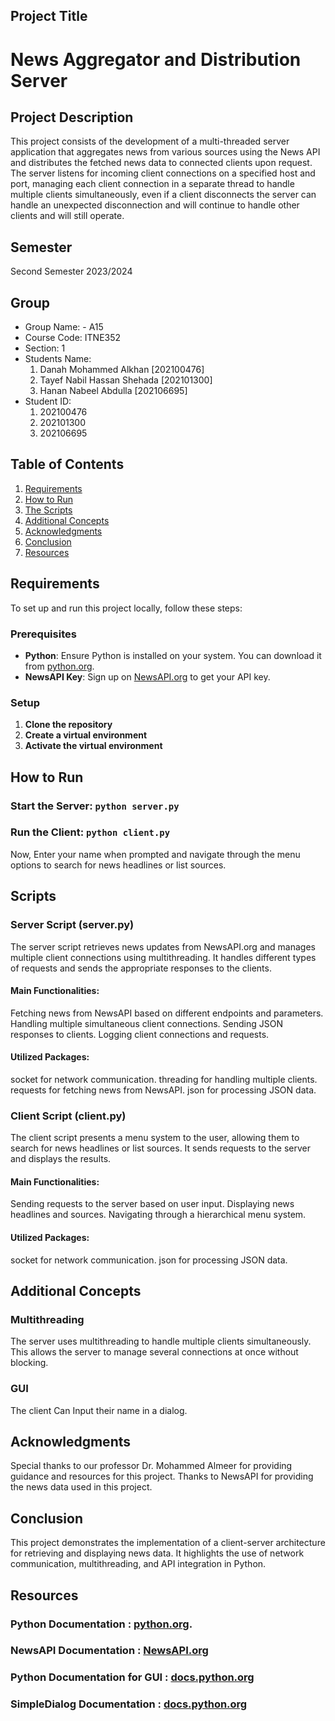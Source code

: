## Project Title

# News Aggregator and Distribution Server

## Project Description

This project consists of the development of a multi-threaded server application that aggregates news from various sources using the News API and distributes the fetched news data to connected clients upon request. The server listens for incoming client connections on a specified host and port, managing each client connection in a separate thread to handle multiple clients simultaneously, even if a client disconnects the server can handle an unexpected disconnection and will continue to handle other clients and will still operate. 

## Semester
Second Semester 2023/2024

## Group

- Group Name: - A15
- Course Code: ITNE352
- Section: 1
- Students Name: 
  1. Danah Mohammed Alkhan [202100476]
  2. Tayef Nabil Hassan Shehada [202101300]
  3. Hanan Nabeel Abdulla [202106695]
- Student ID:
  1. 202100476
  2. 202101300
  3. 202106695

## Table of Contents

1. [Requirements](#requirements)
2. [How to Run](#how-to-run)
3. [The Scripts](#the-scripts)
4. [Additional Concepts](#additional-concepts)
5. [Acknowledgments](#acknowledgments)
6. [Conclusion](#conclusion)
7. [Resources](#resources)

## Requirements

To set up and run this project locally, follow these steps:

### Prerequisites

- **Python**: Ensure Python is installed on your system. You can download it from [python.org](https://www.python.org/downloads/).
- **NewsAPI Key**: Sign up on [NewsAPI.org](https://newsapi.org/) to get your API key.

### Setup

1. **Clone the repository**
2. **Create a virtual environment**
3. **Activate the virtual environment**

## How to Run

### Start the Server: `python server.py`

### Run the Client: `python client.py `

Now, Enter your name when prompted and navigate through the menu options to search for news headlines or list sources.

## Scripts

### Server Script (server.py)

The server script retrieves news updates from NewsAPI.org and manages multiple client connections using multithreading. It handles different types of requests and sends the appropriate responses to the clients.

#### Main Functionalities:

Fetching news from NewsAPI based on different endpoints and parameters.
Handling multiple simultaneous client connections.
Sending JSON responses to clients.
Logging client connections and requests.

#### Utilized Packages:

socket for network communication.
threading for handling multiple clients.
requests for fetching news from NewsAPI.
json for processing JSON data.

### Client Script (client.py)

The client script presents a menu system to the user, allowing them to search for news headlines or list sources. It sends requests to the server and displays the results.

#### Main Functionalities:

Sending requests to the server based on user input.
Displaying news headlines and sources.
Navigating through a hierarchical menu system.

#### Utilized Packages:

socket for network communication.
json for processing JSON data.

## Additional Concepts
### Multithreading
The server uses multithreading to handle multiple clients simultaneously. This allows the server to manage several connections at once without blocking.
### GUI
The client Can Input their name in a dialog.

## Acknowledgments

Special thanks to our professor Dr. Mohammed Almeer for providing guidance and resources for this project.
Thanks to NewsAPI for providing the news data used in this project.

## Conclusion

This project demonstrates the implementation of a client-server architecture for retrieving and displaying news data. It highlights the use of network communication, multithreading, and API integration in Python.

## Resources

### Python Documentation : [python.org](https://www.python.org/downloads/).

### NewsAPI Documentation : [NewsAPI.org](https://newsapi.org/)

### Python Documentation for GUI : [docs.python.org](https://docs.python.org/3/library/tkinter.html)

### SimpleDialog Documentation : [docs.python.org](https://docs.python.org/3/library/dialog.html#module-tkinter.simpledialog)

